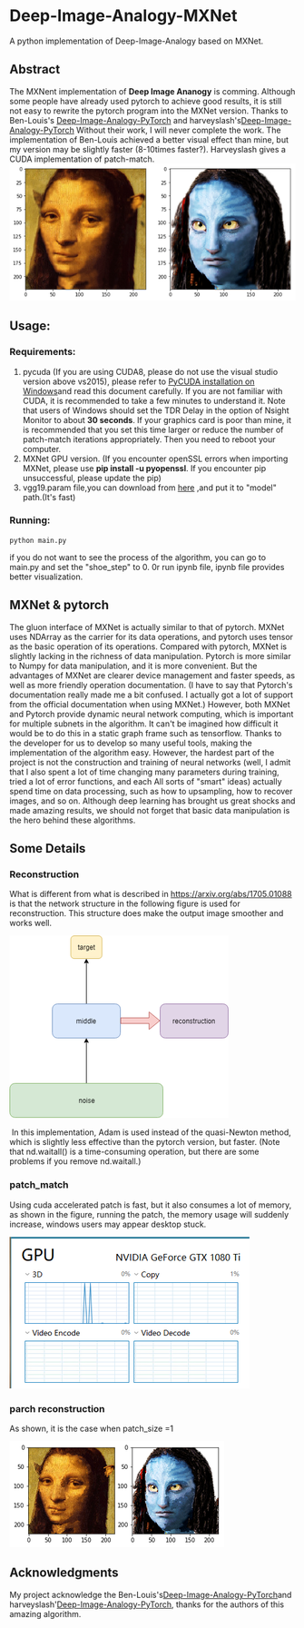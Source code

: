 # Deep-Image-Analogy-MXNet
A python implementation of Deep-Image-Analogy based on MXNet.
## Abstract
The MXNent  implementation of **Deep Image Ananogy** is comming. Although some people have already used pytorch to achieve good results, it is still not easy to rewrite the pytorch program into the MXNet version.
Thanks to Ben-Louis's [Deep-Image-Analogy-PyTorch](https://github.com/Ben-Louis/Deep-Image-Analogy-PyTorch.git) and harveyslash's[Deep-Image-Analogy-PyTorch]( https://github.com/harveyslash/Deep-Image-Analogy-PyTorch.git) Without their work, I will never complete the work. The implementation of Ben-Louis achieved a better visual effect than mine, but my version may be slightly faster (8-10times faster?). Harveyslash gives a CUDA implementation of patch-match.
![](./result/result.png)

## Usage:
### Requirements:
1. pycuda (If you are using CUDA8, please do not use the visual  studio version above vs2015), please refer to [PyCUDA installation on Windows](https://github.com/drasmuss/hessianfree/wiki/PyCUDA-installation-on-Windows)and read this document carefully. If you are not familiar with CUDA, it is recommended to take a few minutes to understand it. Note that users of Windows should set the TDR Delay in the option of Nsight Monitor to about **30 seconds**. If your graphics card is poor than mine, it is recommended that you set this time larger or reduce the number of patch-match iterations appropriately. Then you need to reboot your computer.
2. MXNet GPU version. (If you encounter openSSL errors when importing MXNet, please use **pip install -u pyopenssl**. If you encounter pip unsuccessful, please update the pip)
3. vgg19.param file,you can download from [here](https://apache-mxnet.s3-accelerate.dualstack.amazonaws.com/gluon/models/vgg19-f7134366.zip) ,and put it to "model" path.(It's fast)
### Running:
```
python main.py
```
if you do not want to see the process of the algorithm, you can go to main.py and set the "shoe_step" to 0.
0r run ipynb file, ipynb file provides better visualization.

## MXNet & pytorch
The gluon interface of MXNet is actually similar to that of pytorch. MXNet uses NDArray as the carrier for its data operations, and pytorch uses tensor as the basic operation of its operations. Compared with pytorch, MXNet is slightly lacking in the richness of data manipulation. Pytorch is more similar to Numpy for data manipulation, and it is more convenient. But the advantages of MXNet are clearer device management and faster speeds, as well as more friendly operation documentation. (I have to say that Pytorch's documentation really made me a bit confused. I actually got a lot of support from the official documentation when using MXNet.)
However, both MXNet and Pytorch provide dynamic neural network computing, which is important for multiple subnets in the algorithm. It can't be imagined how difficult it would be to do this in a static graph frame such as tensorflow. Thanks to the developer for us to develop so many useful tools, making the implementation of the algorithm easy.
However, the hardest part of the project is not the construction and training of neural networks (well, I admit that I also spent a lot of time changing many parameters during training, tried a lot of error functions, and each All sorts of "smart" ideas) actually spend time on data processing, such as how to upsampling, how to recover images, and so on. Although deep learning has brought us great shocks and made amazing results, we should not forget that basic data manipulation is the hero behind these algorithms.
## Some Details
### Reconstruction
What is different from what is described in https://arxiv.org/abs/1705.01088 is that the network structure in the following figure is used for reconstruction. This structure does make the output image smoother and works well.

![](./result/DIA_1.png)

 In this implementation, Adam is used instead of the quasi-Newton method, which is slightly less effective than the pytorch version, but faster. (Note that nd.waitall() is a time-consuming operation, but there are some problems if you remove nd.waitall.)
### patch_match
Using cuda accelerated patch is fast, but it also consumes a lot of memory, as shown in the figure, running the patch, the memory usage will suddenly increase, windows users may appear desktop stuck.

![](./result/DIA_2.PNG)
### parch reconstruction
As shown, it is the case when patch_size =1

![](./result/result_A.png)
## Acknowledgments
My project acknowledge the Ben-Louis's[Deep-Image-Analogy-PyTorch](https://github.com/Ben-Louis/Deep-Image-Analogy-PyTorch.git)and harveyslash'[Deep-Image-Analogy-PyTorch]( https://github.com/harveyslash/Deep-Image-Analogy-PyTorch.git), thanks for the authors of this amazing algorithm.

